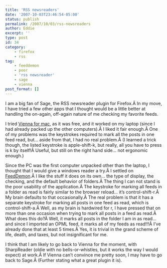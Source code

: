 ```yaml
---
title: 'RSS newsreaders'
date: '2007-10-03T23:46:54-05:00'
status: publish
permalink: /2007/10/03/rss-newsreaders
author: Eddie
excerpt: ''
type: post
id: 34
category:
    - firefox
    - rss
tag:
    - feeddemon
    - poor
    - 'rss newsreader'
    - sage
    - vienna
post_format: []
---
```

I am a big fan of Sage, the RSS newsreader plugin for Firefox.Â In my move, I have tried a few other apps that I thought would be a little better at handling the on-again, off-again nature of me checking my favorite feeds.

I tried [Vienna for mac](http://www.vienna-rss.org/), as it was free, and it worked on my laptop (since I had already packed up the other computers).Â I liked it fair enough.Â One of my problems was the keystrokes required to mark all the posts in one feed read, but… aside from that, I had no real problem.Â (I learned a trick though, the listed keystroke is apple-shift-k, but really, all you have to press is k by itself!Â Useful, but still on the right hand side… not ergonomic enough.)

Since the PC was the first computer unpacked other than the laptop, I thought that I would give a windows reader a try.Â I settled on [FeedDemon](http://www.newsgator.com/Individuals/FeedDemon/Default.aspx).Â I like the stuff it does on its own… the type of display, the checking, and the default behavior of folders.Â The thing I can not stand is the poor usability of the application.Â The keystroke for marking all feeds in a folder as read is fairly similar to the browser reload… it’s control-shift-r.Â My brain defaults to that occasionally.Â The real problem is that it has a separate keystroke for marking all posts in one feed as read, which is control-shift-a.Â Well, as my brain is hardwired for r, I have pressed that on more than one occasion when trying to mark all posts in a feed as read.Â What does this do?Â Well, it marks all posts in the folder I am in as read… and since I imported an OPML feed, it marks all of my feeds as read!!!Â I’ve already done that at least 5 times.Â Yes, it is trivial in the grand scheme of life, death, and taxes, but not insignificant for me.

I think that I am likely to go back to Vienna for the moment, with SharpReader (oldie with no bells-or-whistles, but it works the way I would expect) at work.Â If Vienna can’t convince me pretty soon, I may have to go back to Sage.Â (Further stating what a great plugin it is).